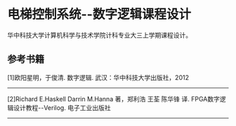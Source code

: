 ﻿# 电梯控制系统--数字逻辑课程设计

华中科技大学计算机科学与技术学院计科专业大三上学期课程设计。


## 参考书籍

[1]欧阳星明，于俊清. 数字逻辑. 武汉：华中科技大学出版社，2012

- - -

[2]Richard E.Haskell Darrin M.Hanna 著，郑利浩 王荃 陈华锋 译. FPGA数字逻辑设计教程--Verilog. 电子工业出版社

- - -